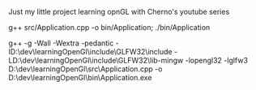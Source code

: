 Just my little project learning opnGL with Cherno's youtube series

g++ src/Application.cpp -o bin/Application; ./bin/Application


g++ -g -Wall -Wextra -pedantic -ID:\dev\learningOpenGl\include\GLFW32\include -LD:\dev\learningOpenGl\include\GLFW32\lib-mingw -lopengl32 -lglfw3 D:\dev\learningOpenGl\src\Application.cpp -o D:\dev\learningOpenGl\bin\Application.exe

